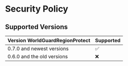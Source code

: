 # Security Policy

## Supported Versions

| Version WorldGuardRegionProtect | Supported          |
| ------- | ------------------ |
| 0.7.0 and newest versions  | :white_check_mark: |
| 0.6.0 and the old versions | :x:                |
